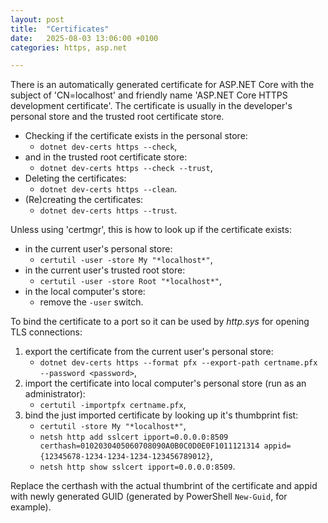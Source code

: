 ```yaml
---
layout: post
title:  "Certificates"
date:   2025-08-03 13:06:00 +0100
categories: https, asp.net

---
```


There is an automatically generated certificate for ASP.NET Core with the subject of 'CN=localhost' and friendly name
'ASP.NET Core HTTPS development certificate'. The certificate is usually in the developer's personal store and the
trusted root certificate store.

- Checking if the certificate exists in the personal store:
    - `dotnet dev-certs https --check`,
- and in the trusted root certificate store:
    - `dotnet dev-certs https --check --trust`,
- Deleting the certificates:
    - `dotnet dev-certs https --clean`.
- (Re)creating the certificates:
    - `dotnet dev-certs https --trust`.

Unless using 'certmgr', this is how to look up if the certificate exists:

- in the current user's personal store:
    - `certutil -user -store My "*localhost*"`,
- in the current user's trusted root store:
    - `certutil -user -store Root "*localhost*"`,
- in the local computer's store:
    - remove the `-user` switch.

To bind the certificate to a port so it can be used by _http.sys_ for opening TLS connections:

1. export the certificate from the current user's personal store:
    - `dotnet dev-certs https --format pfx --export-path certname.pfx --password <password>`,
1. import the certificate into local computer's personal store (run as an administrator):
    - `certutil -importpfx certname.pfx`,
1. bind the just imported certificate by looking up it's thumbprint fist:
    - `certutil -store My "*localhost*"`,
    - `netsh http add sslcert ipport=0.0.0.0:8509 certhash=0102030405060708090A0B0C0D0E0F1011121314 appid={12345678-1234-1234-1234-123456789012}`,
    - `netsh http show sslcert ipport=0.0.0.0:8509`.

Replace the certhash with the actual thumbrint of the certificate and appid with newly generated GUID (generated by PowerShell `New-Guid`, for example).
